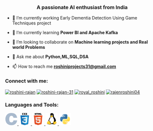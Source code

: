 <h3 align="center">A passionate AI enthusiast from India</h3>

- 🔭 I’m currently working Early Dementia Detection Using Game Techniques project


- 🌱 I’m currently learning **Power BI and Apache Kafka**

- 👯 I’m looking to collaborate on **Machine learning projects and Real world Problems**

- 💬 Ask me about  **Python,ML,SQL,DSA** 

- 📫 How to reach me **roshiniprojects31@gmail.com**

<h3 align="left">Connect with me:</h3>
<p align="left">
<a href="https://linkedin.com/in/roshini-rajan" target="blank"><img align="center" src="https://raw.githubusercontent.com/rahuldkjain/github-profile-readme-generator/master/src/images/icons/Social/linked-in-alt.svg" alt="roshini-rajan" height="30" width="40" /></a>
<a href="https://kaggle.com/roshini-rajan-31" target="blank"><img align="center" src="https://raw.githubusercontent.com/rahuldkjain/github-profile-readme-generator/master/src/images/icons/Social/kaggle.svg" alt="roshini-rajan-31" height="30" width="40" /></a>
<a href="https://instagram.com/royal_roshini" target="blank"><img align="center" src="https://raw.githubusercontent.com/rahuldkjain/github-profile-readme-generator/master/src/images/icons/Social/instagram.svg" alt="royal_roshini" height="30" width="40" /></a>
<a href="https://www.codechef.com/users/rajenroshini04" target="blank"><img align="center" src="https://cdn.jsdelivr.net/npm/simple-icons@3.1.0/icons/codechef.svg" alt="rajenroshini04" height="30" width="40" /></a>
</p>

<h3 align="left">Languages and Tools:</h3>
<p align="left"> <a href="https://www.cprogramming.com/" target="_blank" rel="noreferrer"> <img src="https://raw.githubusercontent.com/devicons/devicon/master/icons/c/c-original.svg" alt="c" width="40" height="40"/> </a> <a href="https://www.w3schools.com/css/" target="_blank" rel="noreferrer"> <img src="https://raw.githubusercontent.com/devicons/devicon/master/icons/css3/css3-original-wordmark.svg" alt="css3" width="40" height="40"/> </a> <a href="https://www.w3.org/html/" target="_blank" rel="noreferrer"> <img src="https://raw.githubusercontent.com/devicons/devicon/master/icons/html5/html5-original-wordmark.svg" alt="html5" width="40" height="40"/> </a> <a href="https://www.linux.org/" target="_blank" rel="noreferrer"> <img src="https://raw.githubusercontent.com/devicons/devicon/master/icons/linux/linux-original.svg" alt="linux" width="40" height="40"/> </a> <a href="https://www.python.org" target="_blank" rel="noreferrer"> <img src="https://raw.githubusercontent.com/devicons/devicon/master/icons/python/python-original.svg" alt="python" width="40" height="40"/> </a> </p>
